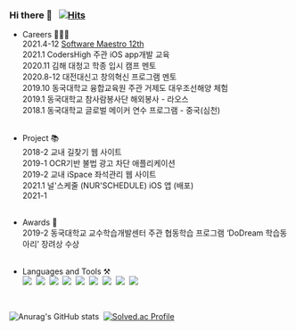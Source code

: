 ### Hi there 👋 &nbsp; [![Hits](https://hits.seeyoufarm.com/api/count/incr/badge.svg?url=https%3A%2F%2Fgithub.com%2Fwndnjs9878&count_bg=%2379C83D&title_bg=%23555555&icon=&icon_color=%23E7E7E7&title=hits&edge_flat=false)](https://hits.seeyoufarm.com)

- Careers 👩🏻‍💻<br>
 2021.4-12 [Software Maestro 12th](https://www.swmaestro.org/sw/main/main.do#firstPage)<br>
 2021.1 CodersHigh 주관 iOS app개발 교육<br>
 2020.11 김해 대청고 학종 입시 캠프 멘토<br>
 2020.8-12 대전대신고 창의혁신 프로그램 멘토<br>
 2019.10 동국대학교 융합교육원 주관 거제도 대우조선해양 체험<br>
 2019.1 동국대학교 참사람봉사단 해외봉사 - 라오스<br>
 2018.1 동국대학교 글로벌 메이커 연수 프로그램 - 중국(심천)<br><br>


- Project 📚<br>
 2018-2 교내 길찾기 웹 사이트 <br>
 2019-1 OCR기반 불법 광고 차단 애플리케이션 <br>
 2019-2 교내 iSpace 좌석관리 웹 사이트 <br>
 2021.1 널'스케줄 (NUR'SCHEDULE) iOS 앱 (배포)<br>
 2021-1 <br><br>


- Awards 🏅<br>
 2019-2 동국대학교 교수학습개발센터 주관 협동학습 프로그램 ‘DoDream 학습동아리’ 장려상 수상<br><br>

- Languages and Tools ⚒<br>
<img src="https://img.shields.io/badge/Python-3766AB?style=flat-square&logo=Python&logoColor=white"/>&nbsp;
<img src="https://img.shields.io/badge/Swift-e67e22?style=flat-square&logo=Swift&logoColor=white"/>&nbsp;
<img src="https://img.shields.io/badge/Java-e74c3c?style=flat-square&logo=Java&logoColor=white"/>&nbsp;
<img src="https://img.shields.io/badge/Javascript-F7DF1E?style=flat-square&logo=Javascript&logoColor=white"/>&nbsp;
<img src="https://img.shields.io/badge/CSS-fd79a8?style=flat-square&logo=CSS3&logoColor=white"/>&nbsp;
<img src="https://img.shields.io/badge/Mysql-0984e3?style=flat-square&logo=Mysql&logoColor=white"/>&nbsp;
<img src="https://img.shields.io/badge/Firebase-FFCA28?style=flat-square&logo=Firebase&logoColor=white"/>&nbsp;
<img src="https://img.shields.io/badge/macOS-000000?style=flat-square&logo=macOS&logoColor=white"/>&nbsp;
<img src="https://img.shields.io/badge/Xcode-0652DD?style=flat-square&logo=Xcode&logoColor=white"/>&nbsp;
<!--
<details>
<summary>Languages</summary>
<div markdown="9">       

</div>
</details>
-->

<br>

<!--<img src="https://img.shields.io/badge/AWS-FFCA28?style=flat-square&logo=Amazon_AWS&logoColor=white"/>&nbsp; -->

![Anurag's GitHub stats](https://github-readme-stats.vercel.app/api?username=wndnjs9878&theme=radical&show_icons=true)&nbsp;
[![Solved.ac Profile](http://mazassumnida.wtf/api/v2/generate_badge?boj=wndnjs9878)](https://solved.ac/wndnjs9878/)<br>


<!--
**wndnjs9878/wndnjs9878** is a ✨ _special_ ✨ repository because its `README.md` (this file) appears on your GitHub profile.

Here are some ideas to get you started:

- 🔭 I’m currently working on ...
- 🌱 I’m currently learning ...
- 👯 I’m looking to collaborate on ...
- 🤔 I’m looking for help with ...
- 💬 Ask me about ...
- 📫 How to reach me: ...
- 😄 Pronouns: ...
- ⚡ Fun fact: ...
-->
